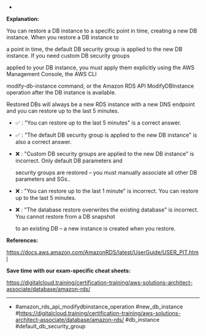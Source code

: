*

**Explanation:**

You can restore a DB instance to a specific point in time, creating a new DB instance. When you restore a DB instance to

a point in time, the default DB security group is applied to the new DB instance. If you need custom DB security groups

applied to your DB instance, you must apply them explicitly using the AWS Management Console, the AWS CLI

modify-db-instance command, or the Amazon RDS API ModifyDBInstance operation after the DB instance is available.

Restored DBs will always be a new RDS instance with a new DNS endpoint and you can restore up to the last 5 minutes.

* ✅ :  "You can restore up to the last 5 minutes" is a correct answer.

* ✅ :  "The default DB security group is applied to the new DB instance" is also a correct answer.

* ❌ :  "Custom DB security groups are applied to the new DB instance" is incorrect. Only default DB parameters and

  security groups are restored – you must manually associate all other DB parameters and SGs..

* ❌ :  "You can restore up to the last 1 minute" is incorrect. You can restore up to the last 5 minutes.

* ❌ :  "The database restore overwrites the existing database" is incorrect. You cannot restore from a DB snapshot

  to an existing DB – a new instance is created when you restore.

**References:**

<https://docs.aws.amazon.com/AmazonRDS/latest/UserGuide/USER_PIT.html>

**Save time with our exam-specific cheat sheets:**

<https://digitalcloud.training/certification-training/aws-solutions-architect-associate/database/amazon-rds/>

----
* #amazon_rds_api_modifydbinstance_operation #new_db_instance #<https://digitalcloud.training/certification-training/aws-solutions-architect-associate/database/amazon-rds/> #db_instance #default_db_security_group
